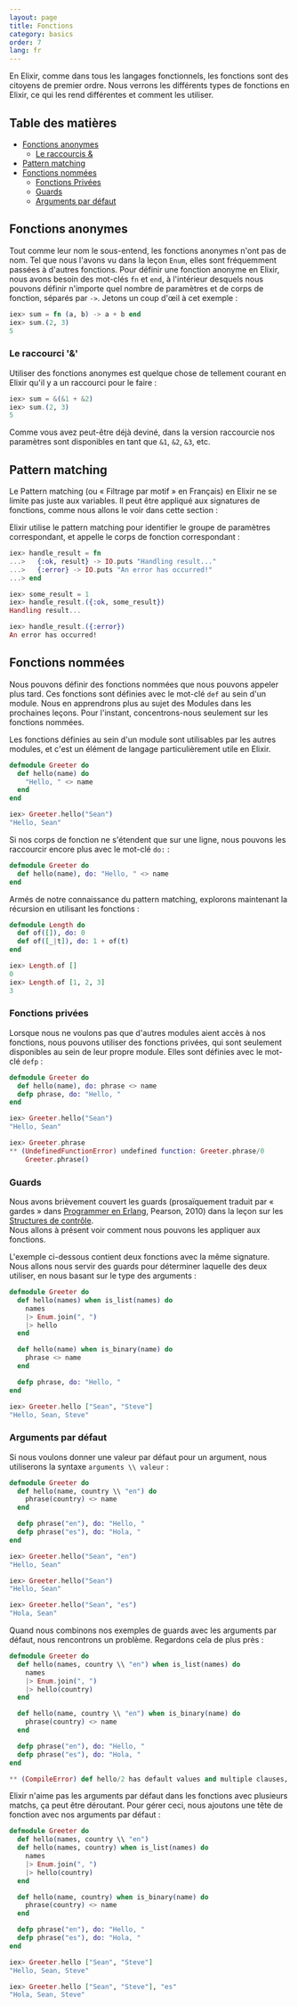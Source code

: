 ```yaml
---
layout: page
title: Fonctions
category: basics
order: 7
lang: fr
---
```


En Elixir, comme dans tous les langages fonctionnels, les fonctions sont des citoyens de premier ordre. Nous verrons les différents types de fonctions en
Elixir, ce qui les rend différentes et comment les utiliser.

## Table des matières

- [Fonctions anonymes](#fonctions-anonymes)
  - [Le raccourcis &](#le-raccourcis--)
- [Pattern matching](#pattern-matching)
- [Fonctions nommées](#fonctions-nommees)
  - [Fonctions Privées](#fonctions-privee)
  - [Guards](#guards)
  - [Arguments par défaut](#arguments-par-defauts)

## Fonctions anonymes

Tout comme leur nom le sous-entend, les fonctions anonymes n'ont pas de nom. Tel que nous l'avons vu dans la leçon `Enum`, elles sont fréquemment passées à
d'autres fonctions. Pour définir une fonction anonyme en Elixir, nous avons besoin des mot-clés `fn` et `end`, à l'intérieur desquels nous pouvons définir 
n'importe quel nombre de paramètres et de corps de fonction, séparés par `->`.
Jetons un coup d'œil à cet exemple : 

```elixir
iex> sum = fn (a, b) -> a + b end
iex> sum.(2, 3)
5
```

### Le raccourci '&'

Utiliser des fonctions anonymes est quelque chose de tellement courant en Elixir qu'il y a un raccourci pour le faire : 

```elixir
iex> sum = &(&1 + &2)
iex> sum.(2, 3)
5
```

Comme vous avez peut-être déjà deviné, dans la version raccourcie nos paramètres sont disponibles en tant que `&1`, `&2`, `&3`, etc.

## Pattern matching

Le Pattern matching (ou « Filtrage par motif » en Français) en Elixir ne se limite pas juste aux variables. Il peut être appliqué aux signatures de
fonctions, comme nous allons le voir dans cette section : 

Elixir utilise le pattern matching pour identifier le groupe de paramètres correspondant, et appelle le corps de fonction correspondant : 

```elixir
iex> handle_result = fn
...>   {:ok, result} -> IO.puts "Handling result..."
...>   {:error} -> IO.puts "An error has occurred!"
...> end

iex> some_result = 1
iex> handle_result.({:ok, some_result})
Handling result...

iex> handle_result.({:error})
An error has occurred!
```

## Fonctions nommées

Nous pouvons définir des fonctions nommées que nous pouvons appeler plus tard. Ces fonctions sont définies avec le mot-clé `def` au sein d'un
module. Nous en apprendrons plus au sujet des Modules dans les prochaines leçons. Pour l'instant, concentrons-nous seulement sur les fonctions nommées.

Les fonctions définies au sein d'un module sont utilisables par les autres modules, et c'est un élément de langage particulièrement utile en Elixir.

```elixir
defmodule Greeter do
  def hello(name) do
    "Hello, " <> name
  end
end

iex> Greeter.hello("Sean")
"Hello, Sean"
```

Si nos corps de fonction ne s'étendent que sur une ligne, nous pouvons les raccourcir encore plus avec le mot-clé `do:` : 

```elixir
defmodule Greeter do
  def hello(name), do: "Hello, " <> name
end
```

Armés de notre connaissance du pattern matching, explorons maintenant la récursion en utilisant les fonctions : 

```elixir
defmodule Length do
  def of([]), do: 0
  def of([_|t]), do: 1 + of(t)
end

iex> Length.of []
0
iex> Length.of [1, 2, 3]
3
```

### Fonctions privées
Lorsque nous ne voulons pas que d'autres modules aient accès à nos fonctions, nous pouvons utiliser des fonctions privées, qui sont seulement disponibles
au sein de leur propre module. Elles sont définies avec le mot-clé `defp` : 

```elixir
defmodule Greeter do
  def hello(name), do: phrase <> name
  defp phrase, do: "Hello, "
end

iex> Greeter.hello("Sean")
"Hello, Sean"

iex> Greeter.phrase
** (UndefinedFunctionError) undefined function: Greeter.phrase/0
    Greeter.phrase()
```

### Guards

Nous avons brièvement couvert les guards (prosaïquement traduit par « gardes » dans <u>Programmer en Erlang</u>, Pearson, 2010) dans la leçon sur les
[Structures de contrôle](../control-structures.md).  
Nous allons à présent voir comment nous pouvons les appliquer aux fonctions.

L'exemple ci-dessous contient deux fonctions avec la même signature. Nous allons nous servir des guards pour déterminer laquelle des deux utiliser, en
nous basant sur le type des arguments : 


```elixir
defmodule Greeter do
  def hello(names) when is_list(names) do
    names
    |> Enum.join(", ")
    |> hello
  end

  def hello(name) when is_binary(name) do
    phrase <> name
  end

  defp phrase, do: "Hello, "
end

iex> Greeter.hello ["Sean", "Steve"]
"Hello, Sean, Steve"
```

### Arguments par défaut

Si nous voulons donner une valeur par défaut pour un argument, nous utiliserons la syntaxe `arguments \\ valeur` : 

```elixir
defmodule Greeter do
  def hello(name, country \\ "en") do
    phrase(country) <> name
  end

  defp phrase("en"), do: "Hello, "
  defp phrase("es"), do: "Hola, "
end

iex> Greeter.hello("Sean", "en")
"Hello, Sean"

iex> Greeter.hello("Sean")
"Hello, Sean"

iex> Greeter.hello("Sean", "es")
"Hola, Sean"
```

Quand nous combinons nos exemples de guards avec les arguments par défaut, nous rencontrons un problème. Regardons cela de plus près : 

```elixir
defmodule Greeter do
  def hello(names, country \\ "en") when is_list(names) do
    names
    |> Enum.join(", ")
    |> hello(country)
  end

  def hello(name, country \\ "en") when is_binary(name) do
    phrase(country) <> name
  end

  defp phrase("en"), do: "Hello, "
  defp phrase("es"), do: "Hola, "
end

** (CompileError) def hello/2 has default values and multiple clauses, define a function head with the defaults
```

Elixir n'aime pas les arguments par défaut dans les fonctions avec plusieurs matchs, ça peut être déroutant. Pour gérer ceci, nous ajoutons une tête de fonction avec nos
arguments par défaut : 

```elixir
defmodule Greeter do
  def hello(names, country \\ "en")
  def hello(names, country) when is_list(names) do
    names
    |> Enum.join(", ")
    |> hello(country)
  end

  def hello(name, country) when is_binary(name) do
    phrase(country) <> name
  end

  defp phrase("en"), do: "Hello, "
  defp phrase("es"), do: "Hola, "
end

iex> Greeter.hello ["Sean", "Steve"]
"Hello, Sean, Steve"

iex> Greeter.hello ["Sean", "Steve"], "es"
"Hola, Sean, Steve"
```
